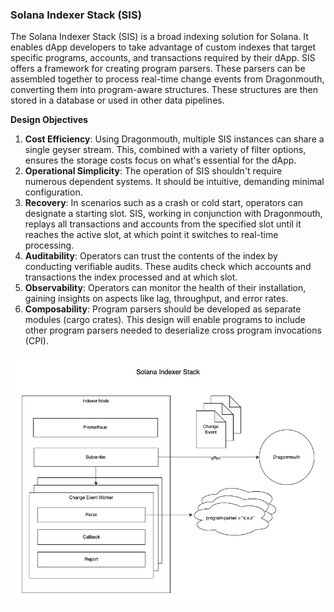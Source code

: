 ### Solana Indexer Stack (SIS)

The Solana Indexer Stack (SIS) is a broad indexing solution for Solana. It enables dApp developers to take advantage of custom indexes that target specific programs, accounts, and transactions required by their dApp. SIS offers a framework for creating program parsers. These parsers can be assembled together to process real-time change events from Dragonmouth, converting them into program-aware structures. These structures are then stored in a database or used in other data pipelines.

**Design Objectives**

1. **Cost Efficiency**: Using Dragonmouth, multiple SIS instances can share a single geyser stream. This, combined with a variety of filter options, ensures the storage costs focus on what's essential for the dApp.
2. **Operational Simplicity**: The operation of SIS shouldn't require numerous dependent systems. It should be intuitive, demanding minimal configuration.
3. **Recovery**: In scenarios such as a crash or cold start, operators can designate a starting slot. SIS, working in conjunction with Dragonmouth, replays all transactions and accounts from the specified slot until it reaches the active slot, at which point it switches to real-time processing.
4. **Auditability**: Operators can trust the contents of the index by conducting verifiable audits. These audits check which accounts and transactions the index processed and at which slot.
5. **Observability**: Operators can monitor the health of their installation, gaining insights on aspects like lag, throughput, and error rates.
6. **Composability**: Program parsers should be developed as separate modules (cargo crates). This design will enable programs to include other program parsers needed to deserialize cross program invocations (CPI).

![diagram](/diagram.jpeg)